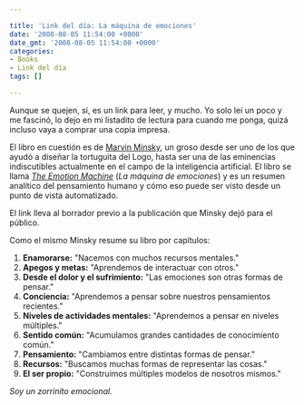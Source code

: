 ```yaml
---

title: 'Link del día: La máquina de emociones'
date: '2008-08-05 11:54:00 +0000'
date_gmt: '2008-08-05 11:54:00 +0000'
categories:
- Books
- Link del día
tags: []

---
```


Aunque se quejen, sí, es un link para leer, y mucho. Yo solo leí un poco y me fascinó, lo dejo en mi listadito de lectura para cuando me ponga, quizá incluso vaya a comprar una copia impresa.

El libro en cuestión es de [Marvin Minsky](http://en.wikipedia.org/wiki/Marvin_Lee_Minsky), un groso desde ser uno de los que ayudó a diseñar la tortuguita del Logo, hasta ser una de las eminencias indiscutibles actualmente en el campo de la inteligencia artificial. El libro se llama [_The Emotion Machine_](http://en.wikipedia.org/wiki/The_Emotion_Machine) (_La máquina de emociones_) y es un resumen analítico del pensamiento humano y cómo eso puede ser visto desde un punto de vista automatizado.

El link lleva al borrador previo a la publicación que Minsky dejó para el público.

Como el mismo Minsky resume su libro por capítulos:

1. **Enamorarse:** "Nacemos con muchos recursos mentales."
2. **Apegos y metas:** "Aprendemos de interactuar con otros."
3. **Desde el dolor y el sufrimiento:** "Las emociones son otras formas de pensar."
4. **Conciencia:** "Aprendemos a pensar sobre nuestros pensamientos recientes."
5. **Niveles de actividades mentales:** "Aprendemos a pensar en niveles múltiples."
6. **Sentido común:** "Acumulamos grandes cantidades de conocimiento común."
7. **Pensamiento:** "Cambiamos entre distintas formas de pensar."
8. **Recursos:** "Buscamos muchas formas de representar las cosas."
9. **El ser propio:** "Construimos múltiples modelos de nosotros mismos."

_Soy un zorrinito emocional._